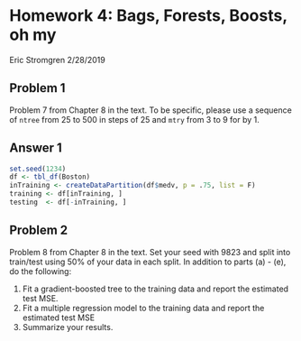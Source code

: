Homework 4: Bags, Forests, Boosts, oh my
================
Eric Stromgren
2/28/2019

Problem 1
---------

Problem 7 from Chapter 8 in the text. To be specific, please use a sequence of `ntree` from 25 to 500 in steps of 25 and `mtry` from 3 to 9 for by 1.

Answer 1
--------

``` r
set.seed(1234)
df <- tbl_df(Boston)
inTraining <- createDataPartition(df$medv, p = .75, list = F)
training <- df[inTraining, ]
testing  <- df[-inTraining, ]
```

Problem 2
---------

Problem 8 from Chapter 8 in the text. Set your seed with 9823 and split into train/test using 50% of your data in each split. In addition to parts (a) - (e), do the following:

1.  Fit a gradient-boosted tree to the training data and report the estimated test MSE.
2.  Fit a multiple regression model to the training data and report the estimated test MSE
3.  Summarize your results.

